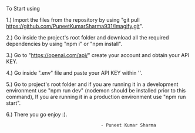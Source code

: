 To Start using

1.) Import the files from the repository by using "git pull https://github.com/PuneetKumarSharma931/Imagify.git".

2.) Go inside the project's root folder and download all the required dependencies by using "npm i" or "npm install".

3.) Go to "https://openai.com/api/" create your account and obtain your API KEY.

4.) Go inside ".env" file and paste your API KEY within ''.

5.) Go to project's root folder and if you are running it in a development environment use "npm run dev" (nodemon should be installed prior to this command), If you are running it in a production environment use "npm run start".

6.) There you go enjoy :).

                                        - Puneet Kumar Sharma